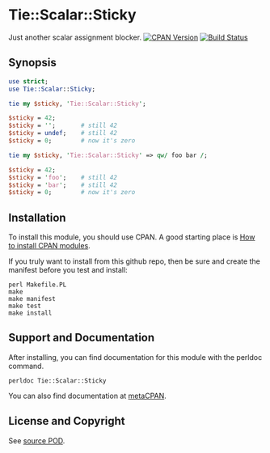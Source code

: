 Tie::Scalar::Sticky
===================
Just another scalar assignment blocker. [![CPAN Version](https://badge.fury.io/pl/Tie-Scalar-Sticky.svg)](https://metacpan.org/pod/Tie::Scalar::Sticky) [![Build Status](https://api.travis-ci.org/jeffa/Tie-Scalar-Sticky.svg?branch=master)](https://travis-ci.org/jeffa/Tie-Scalar-Sticky)

Synopsis
--------
```perl
use strict;
use Tie::Scalar::Sticky;

tie my $sticky, 'Tie::Scalar::Sticky';

$sticky = 42;
$sticky = '';       # still 42
$sticky = undef;    # still 42
$sticky = 0;        # now it's zero

tie my $sticky, 'Tie::Scalar::Sticky' => qw/ foo bar /;

$sticky = 42;
$sticky = 'foo';    # still 42
$sticky = 'bar';    # still 42
$sticky = 0;        # now it's zero
```

Installation
------------
To install this module, you should use CPAN. A good starting
place is [How to install CPAN modules](http://www.cpan.org/modules/INSTALL.html).

If you truly want to install from this github repo, then
be sure and create the manifest before you test and install:
```
perl Makefile.PL
make
make manifest
make test
make install
```

Support and Documentation
-------------------------
After installing, you can find documentation for this module with the
perldoc command.
```
perldoc Tie::Scalar::Sticky
```
You can also find documentation at [metaCPAN](https://metacpan.org/pod/Tie::Scalar::Sticky).

License and Copyright
---------------------
See [source POD](/lib/Tie/Scalar/Sticky.pm).
